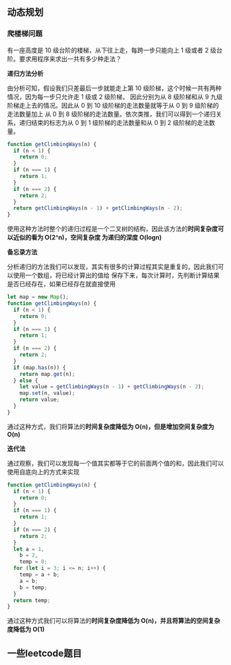 
## 动态规划

### 爬楼梯问题

有一座高度是 10 级台阶的楼梯，从下往上走，每跨一步只能向上 1 级或者 2 级台阶。要求用程序来求出一共有多少种走法？

**递归方法分析**

由分析可知，假设我们只差最后一步就能走上第 10 级阶梯，这个时候一共有两种情况，因为每一步只允许走 1 级或 2 级阶梯， 因此分别为从 8 级阶梯和从 9 九级阶梯走上去的情况。因此从 0 到 10 级阶梯的走法数量就等于从 0 到 9 级阶梯的走法数量加上 从 0 到 8 级阶梯的走法数量。依次类推，我们可以得到一个递归关系，递归结束的标志为从 0 到 1 级阶梯的走法数量和从 0 到 2 级阶梯的走法数量。

```js
function getClimbingWays(n) {
  if (n < 1) {
    return 0;
  }
  if (n === 1) {
    return 1;
  }
  if (n === 2) {
    return 2;
  }
  return getClimbingWays(n - 1) + getClimbingWays(n - 2);
}
```

使用这种方法时整个的递归过程是一个二叉树的结构，因此该方法的**时间复杂度可以近似的看为 O(2^n)，空间复杂度 为递归的深度 O(logn)**

**备忘录方法**

分析递归的方法我们可以发现，其实有很多的计算过程其实是重复的，因此我们可以使用一个数组，将已经计算出的值给 保存下来，每次计算时，先判断计算结果是否已经存在，如果已经存在就直接使用

```js
let map = new Map();
function getClimbingWays(n) {
  if (n < 1) {
    return 0;
  }
  if (n === 1) {
    return 1;
  }
  if (n === 2) {
    return 2;
  }
  if (map.has(n)) {
    return map.get(n);
  } else {
    let value = getClimbingWays(n - 1) + getClimbingWays(n - 2);
    map.set(n, value);
    return value;
  }
}
```

通过这种方式，我们将算法的**时间复杂度降低为 O(n)，但是增加空间复杂度为 O(n)**

**迭代法**

通过观察，我们可以发现每一个值其实都等于它的前面两个值的和，因此我们可以使用自底向上的方式来实现

```js
function getClimbingWays(n) {
  if (n < 1) {
    return 0;
  }
  if (n === 1) {
    return 1;
  }
  if (n === 2) {
    return 2;
  }
  let a = 1,
    b = 2,
    temp = 0;
  for (let i = 3; i <= n; i++) {
    temp = a + b;
    a = b;
    b = temp;
  }
  return temp;
}
```
通过这种方式我们可以将算法的**时间复杂度降低为 O(n)，并且将算法的空间复杂度降低为 O(1)**


## 一些leetcode题目